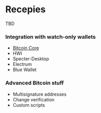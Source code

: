 # Recepies

TBD

### Integration with watch-only wallets

- [Bitcoin Core](tutorial/4_bitcoin_core.md)
- HWI
- Specter-Desktop
- Electrum
- Blue Wallet

### Advanced Bitcoin stuff

- Multisignature addresses
- Change verification
- Custom scripts
